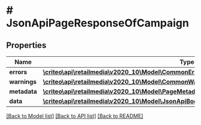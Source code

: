 # # JsonApiPageResponseOfCampaign

## Properties

Name | Type | Description | Notes
------------ | ------------- | ------------- | -------------
**errors** | [**\criteo\api\retailmedia\v2020_10\Model\CommonError[]**](CommonError.md) |  | [optional]
**warnings** | [**\criteo\api\retailmedia\v2020_10\Model\CommonWarning[]**](CommonWarning.md) |  | [optional]
**metadata** | [**\criteo\api\retailmedia\v2020_10\Model\PageMetadata**](PageMetadata.md) |  | [optional]
**data** | [**\criteo\api\retailmedia\v2020_10\Model\JsonApiBodyWithIdOfInt64AndCampaignAndCampaign[]**](JsonApiBodyWithIdOfInt64AndCampaignAndCampaign.md) |  |

[[Back to Model list]](../../README.md#models) [[Back to API list]](../../README.md#endpoints) [[Back to README]](../../README.md)
